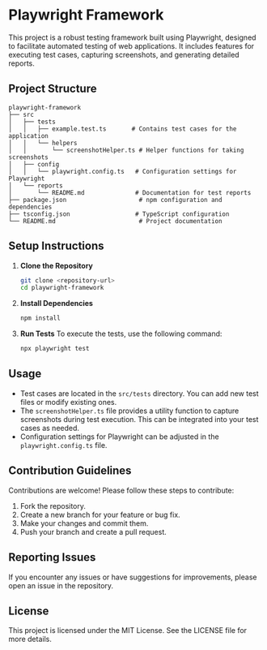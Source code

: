 # Playwright Framework

This project is a robust testing framework built using Playwright, designed to facilitate automated testing of web applications. It includes features for executing test cases, capturing screenshots, and generating detailed reports.

## Project Structure

```
playwright-framework
├── src
│   ├── tests
│   │   ├── example.test.ts       # Contains test cases for the application
│   │   └── helpers
│   │       └── screenshotHelper.ts # Helper functions for taking screenshots
│   ├── config
│   │   └── playwright.config.ts   # Configuration settings for Playwright
│   └── reports
│       └── README.md              # Documentation for test reports
├── package.json                    # npm configuration and dependencies
├── tsconfig.json                  # TypeScript configuration
└── README.md                       # Project documentation
```

## Setup Instructions

1. **Clone the Repository**
   ```bash
   git clone <repository-url>
   cd playwright-framework
   ```

2. **Install Dependencies**
   ```bash
   npm install
   ```

3. **Run Tests**
   To execute the tests, use the following command:
   ```bash
   npx playwright test
   ```

## Usage

- Test cases are located in the `src/tests` directory. You can add new test files or modify existing ones.
- The `screenshotHelper.ts` file provides a utility function to capture screenshots during test execution. This can be integrated into your test cases as needed.
- Configuration settings for Playwright can be adjusted in the `playwright.config.ts` file.

## Contribution Guidelines

Contributions are welcome! Please follow these steps to contribute:

1. Fork the repository.
2. Create a new branch for your feature or bug fix.
3. Make your changes and commit them.
4. Push your branch and create a pull request.

## Reporting Issues

If you encounter any issues or have suggestions for improvements, please open an issue in the repository.

## License

This project is licensed under the MIT License. See the LICENSE file for more details.